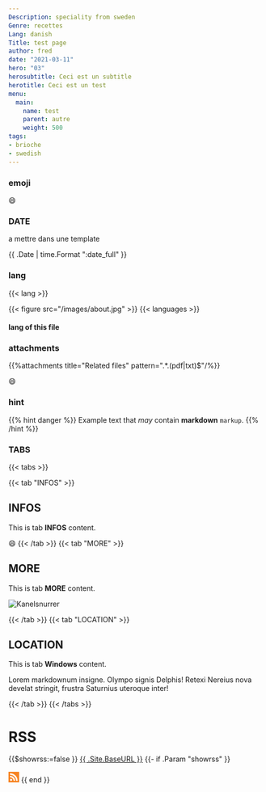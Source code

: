 ```yaml
---
Description: speciality from sweden
Genre: recettes
Lang: danish
Title: test page
author: fred
date: "2021-03-11"
hero: "03"
herosubtitle: Ceci est un subtitle
herotitle: Ceci est un test
menu:
  main:
    name: test
    parent: autre
    weight: 500
tags:
- brioche
- swedish
---
```


### emoji
 :smile:
 
 ### DATE
 a mettre dans une template
  <p class="date">{{ .Date | time.Format ":date_full"  }}</p>

### lang
{{< lang >}}

{{< figure src="/images/about.jpg"  >}}
{{< languages >}}

#### lang of this file


### attachments
{{%attachments title="Related files" pattern=".*\.(pdf|txt)$"/%}}

:smile:

### hint
{{% hint danger %}}
Example text that *may* contain **markdown** `markup`.
{{% /hint %}}



### TABS

{{< tabs >}}

{{< tab "INFOS" >}}
## INFOS

This is tab **INFOS** content.

:smile:
{{< /tab >}}
{{< tab "MORE" >}}
## MORE

This is tab **MORE** content.

![Kanelsnurrer](https://live.nemligstatic.com/scommerce/images/850x478_Kanelsnurrer-98003776.jpg?i=%7B4EBD7721-C82F-41A9-B498-263F0EFA9895%7D&v=gHW17WGg%27&w=1105&h=621&mode=crop%27)



{{< /tab >}}
{{< tab "LOCATION" >}}
## LOCATION

This is tab **Windows** content.

Lorem markdownum insigne. Olympo signis Delphis! Retexi Nereius nova develat
stringit, frustra Saturnius uteroque inter!


{{< /tab >}}
{{< /tabs >}}


# RSS
{{$showrss:=false }}
	<a href="{{ .Site.BaseURL }}">{{ .Site.BaseURL }}</a>
	{{- if .Param "showrss" }}
	<br><br><a href="/index.xml"><img src="/rss.svg" style="max-height:1.5em" alt="RSS Feed" title="Subscribe via RSS for updates."></a>
	{{ end }}


